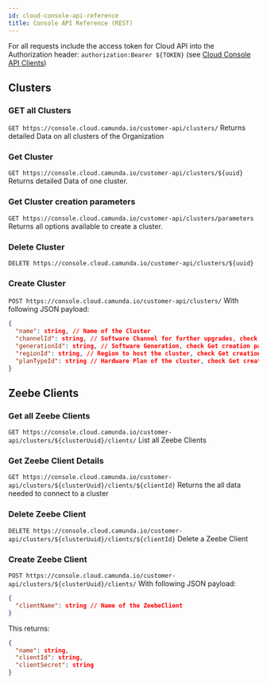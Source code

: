 ```yaml
---
id: cloud-console-api-reference
title: Console API Reference (REST)
---
```


For all requests include the access token for Cloud API into the Authorization header: `authorization:Bearer ${TOKEN}` (see [Cloud Console API Clients](./cloud-console-api-clients.md))

## Clusters

### GET all Clusters

`GET https://console.cloud.camunda.io/customer-api/clusters/`
Returns detailed Data on all clusters of the Organization

### Get Cluster

`GET https://console.cloud.camunda.io/customer-api/clusters/${uuid}`
Returns detailed Data of one cluster.

### Get Cluster creation parameters

`GET https://console.cloud.camunda.io/customer-api/clusters/parameters`
Returns all options available to create a cluster.

### Delete Cluster

`DELETE https://console.cloud.camunda.io/customer-api/clusters/${uuid}`

### Create Cluster

`POST https://console.cloud.camunda.io/customer-api/clusters/`
With following JSON payload:

```json
{
  "name": string, // Name of the Cluster
  "channelId": string, // Software Channel for further upgrades, check Get creation parameters
  "generationId": string, // Software Generation, check Get creation parameters
  "regionId": string, // Region to host the cluster, check Get creation parameters
  "planTypeId": string // Hardware Plan of the cluster, check Get creation parameters
}
```

## Zeebe Clients

### Get all Zeebe Clients

`GET https://console.cloud.camunda.io/customer-api/clusters/${clusterUuid}/clients/`
List all Zeebe Clients

### Get Zeebe Client Details

`GET https://console.cloud.camunda.io/customer-api/clusters/${clusterUuid}/clients/${clientId}`
Returns the all data needed to connect to a cluster

### Delete Zeebe Client

`DELETE https://console.cloud.camunda.io/customer-api/clusters/${clusterUuid}/clients/${clientId}`
Delete a Zeebe Client

### Create Zeebe Client

`POST https://console.cloud.camunda.io/customer-api/clusters/${clusterUuid}/clients/`
With following JSON payload:

```json
{
  "clientName": string // Name of the ZeebeClient
}
```

This returns:

```json
{
  "name": string,
  "clientId": string,
  "clientSecret": string
}
```
